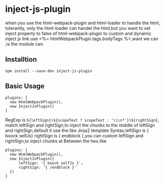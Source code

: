 # inject-js-plugin

when you use the html-webpack-plugin and html-loader to handle the html, tolerantly, only the html-loader can handel the html,but you want to set inject property to false of html-webpack-plugin to custom and dynamic inject js link use <%= htmlWebpackPlugin.tags.bodyTags %>,want we can ,is the module can.

## Installtion

```
npm install --save-dev inject-js-plugin
```

## Basic Usage

```
plugins: [
  new HtmlWebpackPlugin(),
  new InjectJsPlugin()
]
```

RegExp is `${leftSign}(${scopeText ? scopeText : '\\\s*'})${rightSign}`, match leftSign and rightSign,to inject the chunks to the middle of leftSign and rightSign,default it use the like Jinja2 template Syntax,leftSign is { boock selfJs} rightSign is { endblock },you can custom leftSign and rightSign,to inject chunks at Between the two.like

```
plugins: [
  new HtmlWebpackPlugin(),
  new InjectJsPlugin({
      leftSign: '{ boock selfJs }',
      rightSign: '{ /endblock }'
  })
]
```
